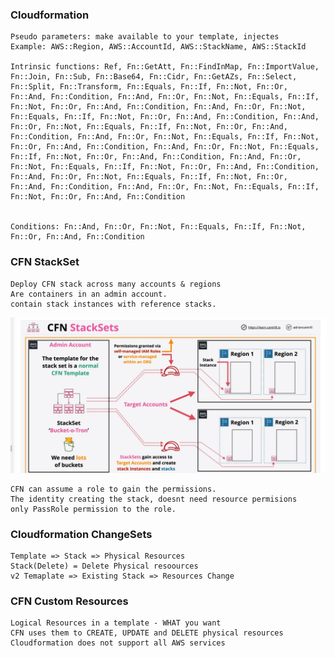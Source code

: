 ### Cloudformation

    Pseudo parameters: make available to your template, injectes
    Example: AWS::Region, AWS::AccountId, AWS::StackName, AWS::StackId

    Intrinsic functions: Ref, Fn::GetAtt, Fn::FindInMap, Fn::ImportValue, Fn::Join, Fn::Sub, Fn::Base64, Fn::Cidr, Fn::GetAZs, Fn::Select, Fn::Split, Fn::Transform, Fn::Equals, Fn::If, Fn::Not, Fn::Or, Fn::And, Fn::Condition, Fn::And, Fn::Or, Fn::Not, Fn::Equals, Fn::If, Fn::Not, Fn::Or, Fn::And, Fn::Condition, Fn::And, Fn::Or, Fn::Not, Fn::Equals, Fn::If, Fn::Not, Fn::Or, Fn::And, Fn::Condition, Fn::And, Fn::Or, Fn::Not, Fn::Equals, Fn::If, Fn::Not, Fn::Or, Fn::And, Fn::Condition, Fn::And, Fn::Or, Fn::Not, Fn::Equals, Fn::If, Fn::Not, Fn::Or, Fn::And, Fn::Condition, Fn::And, Fn::Or, Fn::Not, Fn::Equals, Fn::If, Fn::Not, Fn::Or, Fn::And, Fn::Condition, Fn::And, Fn::Or, Fn::Not, Fn::Equals, Fn::If, Fn::Not, Fn::Or, Fn::And, Fn::Condition, Fn::And, Fn::Or, Fn::Not, Fn::Equals, Fn::If, Fn::Not, Fn::Or, Fn::And, Fn::Condition, Fn::And, Fn::Or, Fn::Not, Fn::Equals, Fn::If, Fn::Not, Fn::Or, Fn::And, Fn::Condition
    

    Conditions: Fn::And, Fn::Or, Fn::Not, Fn::Equals, Fn::If, Fn::Not, Fn::Or, Fn::And, Fn::Condition

### CFN StackSet

    Deploy CFN stack across many accounts & regions 
    Are containers in an admin account.
    contain stack instances with reference stacks.

![img-stack-set.png](./images/img-stack-set.png)

    CFN can assume a role to gain the permissions.
    The identity creating the stack, doesnt need resource permisions
    only PassRole permission to the role.

### Cloudformation ChangeSets

    Template => Stack => Physical Resources
    Stack(Delete) = Delete Physical resoources
    v2 Temaplate => Existing Stack => Resources Change

### CFN Custom Resources

    Logical Resources in a template - WHAT you want
    CFN uses them to CREATE, UPDATE and DELETE physical resources
    Cloudformation does not support all AWS services

